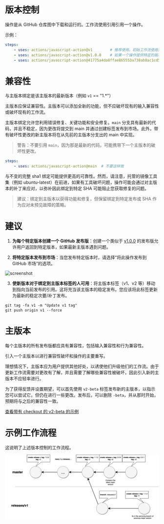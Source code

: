 # 版本控制

操作是从 GitHub 仓库图中下载和运行的。工作流使用引用引用一个操作。

示例：

```yaml
steps:
    - uses: actions/javascript-action@v1        # 推荐使用。初始工作流使用这个
    - uses: actions/javascript-action@v1.0.0    # 如果一个操作提供特定的版本发布
    - uses: actions/javascript-action@41775a4da8ffae865553a738ab8ac1cd5a3c0044 # sha
```

# 兼容性

与主版本绑定是该主版本的最新版本（例如 `v1` == "1.*"）

主版本应保证兼容性。主版本可以添加全新的功能，但不应破坏现有的输入兼容性或破坏现有的工作流。

主版本绑定允许您利用错误修复、关键功能和安全修复。`main` 分支具有最新的代码，并且不稳定，因为更改将提交到 main 并通过创建标签发布到市场。此外，带有破坏性更改的新主版本将在从先前的主版本分支出的 main 中实现。

> 警告：不要引用 `main`，因为那是最新的代码，可能携带下一个主版本的破坏性更改。

```yaml
steps:
    - uses: actions/javascript-action@main  # 不要这样做
```

与不变的完整 sha1 绑定可能提供更高的可靠性。然而，请注意，托管的镜像工具集（例如 ubuntu-latest）在前进，如果有工具破坏问题，操作可能会通过对主版本的补丁来应对，以弥补因此绑定到特定 SHA 可能阻止您获取修复的问题。

> 建议：绑定到主版本以获得功能和修复，但保留绑定到特定发布或 SHA 作为应对未预见故障的策略。

# 建议

1. **为每个特定版本创建一个 GitHub 发布版**：创建一个类似于 [v1.0.0](https://github.com/actions/javascript-action/releases/tag/v1.0.0) 的发布版允许用户返回到特定版本，如果最新主版本遇到问题。

2. **将特定版本发布到市场**：当您发布特定版本时，请选择“将此操作发布到 GitHub 市场”的选项。

<img src="https://user-images.githubusercontent.com/33549821/78670739-36f5ae00-78ac-11ea-9660-57d5687ce520.png" alt="screenshot" height="250"/>

3. **使新版本对于绑定到主版本标签的人可用**：将主版本标签（v1、v2 等）移动到指向当前发布的引用。这将充当该主版本的稳定发布。您应该将此标签更新为最新的稳定次要/补丁发布。

```
git tag -fa v1 -m "Update v1 tag"
git push origin v1 --force
```
# 主版本

每个主版本的所有发布版都应具有兼容性，包括输入兼容性和行为兼容性。

引入一个主版本以进行兼容性破坏和操作的主要重写。

理想情况下，主版本应为用户提供其他好处，以诱使他们升级他们的工作流。由于更新工作流需要对更改有了解，并且需要了解哪些兼容性被破坏，因此引入新的主版本不应轻率进行。

为了获得反馈并设置期望，可以首先使用 `v2-beta` 标签发布新的主版本，以指示您可以尝试它，但仍在进行一些更改。发布后，可以删除 `-beta`，并从那时开始，预期将与之后的兼容性一致。

[查看带有 checkout 的 v2-beta 的示例](https://github.com/actions/checkout/tree/c170eefc2657d93cc91397be50a299bff978a052#checkout-v2-beta)

# 示例工作流程

这说明了上述版本控制的工作流程。

![versioning](assets/action-releases.png)
